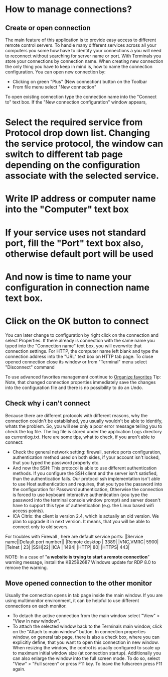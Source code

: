 # How to manage connections?

## Create or open connection 
The main feature of this application is to provide easy access to different remote control servers. To handle many different services across all your computers you some how have to identify your connections a you will need to reconnect without searching for server name or port. With Terminals you store your connections by connection name. When creating new connection the only thing you have to keep in mind is, how to name the connection configuration. You can open new connection by:
* Clicking on green "Plus" (New connection) button on the Toolbar
* From file menu select "New connection"

To open existing connection type the connection name into the "Connect to" text box.
If the "New connection configuration" window appears,
# Select the required service from Protocol drop down list. Changing the service protocol, the window can switch to different tab page depending on the configuration associate with the selected service.
# Write IP address or computer name into the "Computer" text box
# If your service uses not standard port, fill the "Port" text box also, otherwise default port will be used
# And now is time to name your configuration in connection name text box.
# Click on the OK button to connect

You can later change to configuration by right click on the connection and select Properties.
If there already is connection with the same name you typed into the "Connection name" text box, you will overwrite that connection settings.
For HTTP, the computer name left blank and type the connection address into the "URL" text box on HTTP tab page.
To close opened connection close its window or from "Terminal" menu select "Disconnect" command

To use advanced favorites management continue to [Organize favorites](Organize-favorites)
Tip: Note, that changed connection properties immediately save the changes into the configuration file and there is no possibility to do an Undo. 

## Check why i can't connect 
Because there are different protocols with different reasons, why the connection couldn't be established, you usually wouldn't be able to identify, whats the problem.
So, you will see only a poor error message telling you to check the log file.
The log file is stored under the application Logs directory as currentlog.txt.
Here are some tips, what to check, if you aren't able to connect:
* Check the general network setting: firewall, service ports configuration, authentication method used on both sides, if your account isn't locked, that you typed the password properly etc.
* And now the SSH: This protocol is able to use different authentication methods. If you configure the SSH client and the server isn't satisfied, than the authentication fails. Our protocol ssh implementation isn't able to use Host authentication and requires, that you type the password into the configuration for Password authentication,  Otherwise the connection is forced to use keyboard interactive authentication (you type the password into the terminal console window prompt) and server doesn't have to support this type of authentication (e.g. the Linux based wifi access points).
* ICA Citrix: the client is version 2.4, which is actually an old version. We plan to upgrade it in next version. It means, that you will be able to connect only to old severs.

For troubles with Firewall , here are default service ports:
||Service name||Default port number||
|Remote desktop | 3389|
|VNC,VMRC| 5900|
|Telnet | 23|
|SSH|22|
|ICA | 1494|
|HTTP| 80|
|HTTPS| 443|

NOTE: In a case of "**a website is trying to start a remote connection**" warning message, install the KB2592687 Windows update for RDP 8.0 to remove the warning.

## Move opened connection to the other monitor
Usually the connection opens in tab page inside the main window.  If you are using multimonitor environment, it can be helpful to use different connections on each monitor. 
* To detach the active connection from the main window select "View" > "View in new window".
* To attach the selected window back to the Terminals main window, click on the "Attach to main window" button. 
In connection properties window, on general tab page, there is also a check box, where you can explicitly define, that you want to open this connection in new window.
When resizing the window, the control is usually configured to scale up to maximum initial window size (at connection startup). 
Additionally you can also enlarge the window into the full screen mode. To do so, select "View" > "Full screen" or press F11 key. To leave the fullscreen press F11 again.